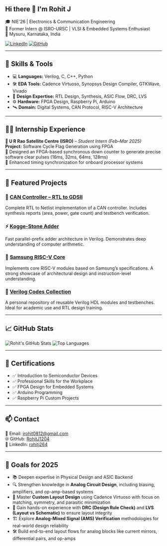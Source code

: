 ## Hi there 👋 I'm Rohit J

<!--
**Rohit-Jagadeesha/Rohit-Jagadeesha** is a ✨ _special_ ✨ repository because its `README.md` (this file) appears on your GitHub profile.

Here are some ideas to get you started:

- 🔭 I’m currently working on ...
- 🌱 I’m currently learning ...
- 👯 I’m looking to collaborate on ...
- 🤔 I’m looking for help with ...
- 💬 Ask me about ...
- 📫 How to reach me: ...
- 😄 Pronouns: ...
- ⚡ Fun fact: ...
-->


🎓 NIE'26 | Electronics & Communication Engineering  
🚀 Former Intern @ ISRO-URSC | VLSI & Embedded Systems Enthusiast  
📍 Mysuru, Karnataka, India  

[![LinkedIn](https://img.shields.io/badge/-LinkedIn-blue?style=flat-square&logo=linkedin&link=https://linkedin.com/in/rohitj264)](https://linkedin.com/in/rohitj264)
[![GitHub](https://img.shields.io/badge/-GitHub-black?style=flat-square&logo=github&link=https://github.com/RohitJ1204)](https://github.com/RohitJ1204)

---

## 🔧 Skills & Tools

- 💻 **Languages:** Verilog, C, C++, Python
- 🛠️ **EDA Tools:** Cadence Virtuoso, Synopsys Design Compiler, GTKWave, Vivado
- 📐 **Design Expertise:** RTL Design, Synthesis, ASIC Flow, DRC, LVS
- ⚙️ **Hardware:** FPGA Design, Raspberry Pi, Arduino
- 🛰️ **Domain:** Digital Systems, CAN Protocol, RISC-V Architecture

---

## 👨‍💻 Internship Experience

**🚀 U R Rao Satellite Centre (ISRO)** – *Student Intern (Feb–Mar 2025)*  
**Project:** Software Cycle Flag Generation using FPGA  
🔹 Designed an FPGA-based synchronous down counter to generate precise software clear pulses (16ms, 32ms, 64ms, 128ms)  
🔹 Enhanced timing synchronization for onboard processor systems  

---

## 📂 Featured Projects

### 🔧 [CAN Controller – RTL to GDSII](https://github.com/Rohit-Jagadeesha/CAN-Controller-RTL-to-GDSII)
Complete RTL to Netlist implementation of a CAN controller. Includes synthesis reports (area, power, gate count) and testbench verification.

### ⚡ [Kogge-Stone Adder](https://github.com/Rohit-Jagadeesha/Kogge-Stone-adder)
Fast parallel-prefix adder architecture in Verilog. Demonstrates deep understanding of computer arithmetic.

### 🧠 [Samsung RISC-V Core](https://github.com/Rohit-Jagadeesha/samsung-riscv)
Implements core RISC-V modules based on Samsung’s specifications. A strong showcase of architectural design and instruction-level understanding.

### 📘 [Verilog Codes Collection](https://github.com/Rohit-Jagadeesha/Verilog-Codes)
A personal repository of reusable Verilog HDL modules and testbenches. Ideal for academic use and RTL design training.

---

## 📈 GitHub Stats

![Rohit's GitHub Stats](https://github-readme-stats.vercel.app/api?username=Rohit-Jagadeesha&show_icons=true&theme=radical)
![Top Languages](https://github-readme-stats.vercel.app/api/top-langs/?username=Rohit-Jagadeesha&layout=compact&theme=radical)

---

## 🏅 Certifications

- ✅ Introduction to Semiconductor Devices
- ✅ Professional Skills for the Workplace
- ✅ FPGA Design for Embedded Systems
- ✅ Arduino Programming
- ✅ Raspberry Pi Custom Projects

---

## 📫 Contact

📧 Email: jrohit0812@gmail.com  
🌐 GitHub: [RohitJ1204](https://github.com/Rohit-Jagadeesha)  
🔗 LinkedIn: [rohitj264](https://linkedin.com/in/rohitj264)

---

## 🌱 Goals for 2025

- 📚 Deepen expertise in Physical Design and ASIC Backend
- 🔍 Strengthen knowledge in **Analog Circuit Design**, including biasing, amplifiers, and op-amp-based systems
- 🧠 Master **Custom Layout Design** using Cadence Virtuoso with focus on matching, symmetry, and parasitic minimization
- 🧪 Gain hands-on experience with **DRC (Design Rule Check)** and **LVS (Layout vs Schematic)** to ensure layout integrity
- 🏗️ Explore **Analog-Mixed Signal (AMS) Verification** methodologies for real-world design reliability
- 🛠️ Build end-to-end layout flows for analog blocks like current mirrors, differential pairs, and op-amps

